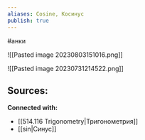 ```yaml
---
aliases: Сosine, Косинус
publish: true
---
```

#анки

![[Pasted image 20230803151016.png]]

![[Pasted image 20230731214522.png]]









**Sources:**
- 


**Connected with:**
- [[514.116 Trigonometry|Тригонометрия]]
- [[sin|Синус]]

